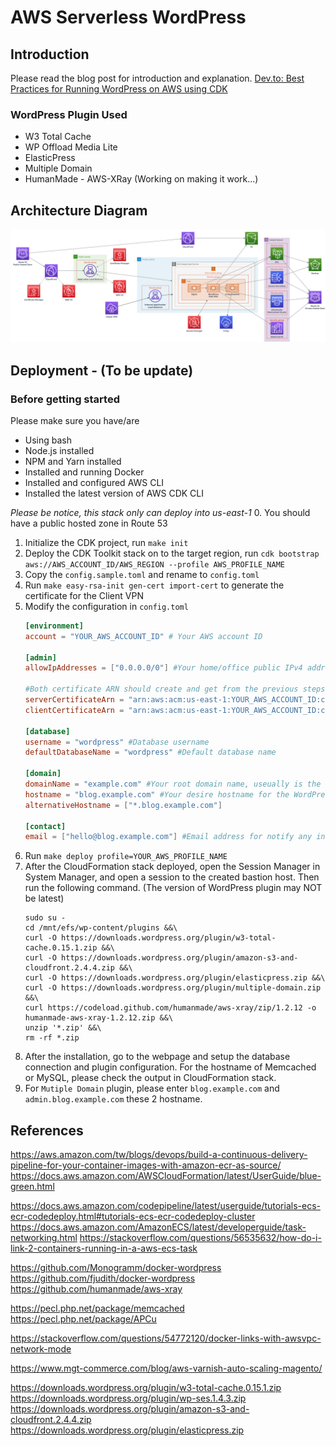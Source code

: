 # AWS Serverless WordPress

## Introduction
Please read the blog post for introduction and explanation.
[Dev.to: Best Practices for Running WordPress on AWS using CDK](https://dev.to/aws-builders/best-practices-for-running-wordpress-on-aws-using-cdk-aj9)

### WordPress Plugin Used
- W3 Total Cache
- WP Offload Media Lite
- ElasticPress
- Multiple Domain
- HumanMade - AWS-XRay (Working on making it work...)

## Architecture Diagram
![Architecture Diagram](doc/architecture-diagram-v2.png)

## Deployment - (To be update)
### Before getting started
Please make sure you have/are
- Using bash
- Node.js installed
- NPM and Yarn installed
- Installed and running Docker
- Installed and configured AWS CLI
- Installed the latest version of AWS CDK CLI

*Please be notice, this stack only can deploy into us-east-1*
0. You should have a public hosted zone in Route 53
1. Initialize the CDK project, run `make init`
2. Deploy the CDK Toolkit stack on to the target region, run `cdk bootstrap aws://AWS_ACCOUNT_ID/AWS_REGION --profile AWS_PROFILE_NAME`
3. Copy the `config.sample.toml` and rename to `config.toml`
4. Run `make easy-rsa-init gen-cert import-cert` to generate the certificate for the Client VPN
5. Modify the configuration in `config.toml`
    ```toml
   [environment]
   account = "YOUR_AWS_ACCOUNT_ID" # Your AWS account ID
   
   [admin]
   allowIpAddresses = ["0.0.0.0/0"] #Your home/office public IPv4 address, if using a specific IP add /32 like 24.222.174.192/32
   
   #Both certificate ARN should create and get from the previous steps
   serverCertificateArn = "arn:aws:acm:us-east-1:YOUR_AWS_ACCOUNT_ID:certificate/xxxxxxxxxxxxxxxxxxxxxxxx"
   clientCertificateArn = "arn:aws:acm:us-east-1:YOUR_AWS_ACCOUNT_ID:certificate/yyyyyyyyyyyyyyyyyyyyyyyy"
   
   [database]
   username = "wordpress" #Database username
   defaultDatabaseName = "wordpress" #Default database name
   
   [domain]
   domainName = "example.com" #Your root domain name, useually is the domain name of the created public hosted zone in Route 53
   hostname = "blog.example.com" #Your desire hostname for the WordPress
   alternativeHostname = ["*.blog.example.com"]
   
   [contact]
   email = ["hello@blog.example.com"] #Email address for notify any in-compliance event in AWS Config
    ```
6. Run `make deploy profile=YOUR_AWS_PROFILE_NAME`
7. After the CloudFormation stack deployed, open the Session Manager in System Manager, and open a session to the created bastion host. Then run the following command. (The version of WordPress plugin may NOT be latest)
    ```shell script
    sudo su -
    cd /mnt/efs/wp-content/plugins &&\
    curl -O https://downloads.wordpress.org/plugin/w3-total-cache.0.15.1.zip &&\
    curl -O https://downloads.wordpress.org/plugin/amazon-s3-and-cloudfront.2.4.4.zip &&\
    curl -O https://downloads.wordpress.org/plugin/elasticpress.zip &&\
    curl -O https://downloads.wordpress.org/plugin/multiple-domain.zip &&\
    curl https://codeload.github.com/humanmade/aws-xray/zip/1.2.12 -o humanmade-aws-xray-1.2.12.zip &&\
    unzip '*.zip' &&\
    rm -rf *.zip
    ```
8. After the installation, go to the webpage and setup the database connection and plugin configuration. For the hostname of Memcached or MySQL, please check the output in CloudFormation stack.
9. For `Mutiple Domain` plugin, please enter `blog.example.com` and `admin.blog.example.com` these 2 hostname.

## References
https://aws.amazon.com/tw/blogs/devops/build-a-continuous-delivery-pipeline-for-your-container-images-with-amazon-ecr-as-source/
https://docs.aws.amazon.com/AWSCloudFormation/latest/UserGuide/blue-green.html

https://docs.aws.amazon.com/codepipeline/latest/userguide/tutorials-ecs-ecr-codedeploy.html#tutorials-ecs-ecr-codedeploy-cluster
https://docs.aws.amazon.com/AmazonECS/latest/developerguide/task-networking.html
https://stackoverflow.com/questions/56535632/how-do-i-link-2-containers-running-in-a-aws-ecs-task

https://github.com/Monogramm/docker-wordpress
https://github.com/fjudith/docker-wordpress
https://github.com/humanmade/aws-xray

https://pecl.php.net/package/memcached
https://pecl.php.net/package/APCu

https://stackoverflow.com/questions/54772120/docker-links-with-awsvpc-network-mode

https://www.mgt-commerce.com/blog/aws-varnish-auto-scaling-magento/

https://downloads.wordpress.org/plugin/w3-total-cache.0.15.1.zip
https://downloads.wordpress.org/plugin/wp-ses.1.4.3.zip
https://downloads.wordpress.org/plugin/amazon-s3-and-cloudfront.2.4.4.zip
https://downloads.wordpress.org/plugin/elasticpress.zip
